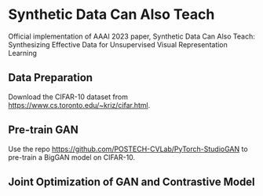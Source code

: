 # Synthetic Data Can Also Teach
Official implementation of AAAI 2023 paper, Synthetic Data Can Also Teach: Synthesizing Effective Data for Unsupervised Visual Representation Learning

## Data Preparation
Download the CIFAR-10 dataset from https://www.cs.toronto.edu/~kriz/cifar.html.

## Pre-train GAN
Use the repo https://github.com/POSTECH-CVLab/PyTorch-StudioGAN to pre-train a BigGAN model on CIFAR-10.

## Joint Optimization of GAN and Contrastive Model
